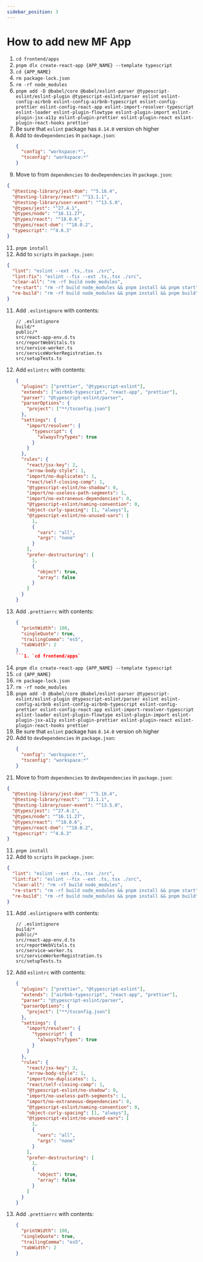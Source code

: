 ```yaml
---
sidebar_position: 3
---
```


# How to add new MF App

1. `cd frontend/apps`
2. `pnpm dlx create-react-app {APP_NAME} --template typescript`
3. `cd {APP_NAME}`
4. `rm package-lock.json`
5. `rm -rf node_modules`
6. `pnpm add -D @babel/core @babel/eslint-parser @typescript-eslint/eslint-plugin @typescript-eslint/parser eslint eslint-config-airbnb eslint-config-airbnb-typescript eslint-config-prettier eslint-config-react-app eslint-import-resolver-typescript eslint-loader eslint-plugin-flowtype eslint-plugin-import eslint-plugin-jsx-a11y eslint-plugin-prettier eslint-plugin-react eslint-plugin-react-hooks prettier`
7. Be sure that `eslint` package has `8.14.0` version oh higher
8. Add to `devDependencies` in `package.json`:
   ```json
   {
     "config": "workspace:*",
     "tsconfig": "workspace:*"
   }
   ```
9. Move to from `dependencies` to `devDependencies` in `package.json`:

```json
{
  "@testing-library/jest-dom": "^5.16.4",
  "@testing-library/react": "^13.1.1",
  "@testing-library/user-event": "^13.5.0",
  "@types/jest": "^27.4.1",
  "@types/node": "^16.11.27",
  "@types/react": "^18.0.6",
  "@types/react-dom": "^18.0.2",
  "typescript": "^4.6.3"
}
```

11. `pnpm install`
12. Add to `scripts` in `package.json`:

```json
{
  "lint": "eslint --ext .ts,.tsx ./src",
  "lint:fix": "eslint --fix --ext .ts,.tsx ./src",
  "clear-all": "rm -rf build node_modules",
  "re-start": "rm -rf build node_modules && pnpm install && pnpm start",
  "re-build": "rm -rf build node_modules && pnpm install && pnpm build"
}
```

11. Add `.eslintignore` with contents:
    ```
    // .eslintignore
    build/*
    public/*
    src/react-app-env.d.ts
    src/reportWebVitals.ts
    src/service-worker.ts
    src/serviceWorkerRegistration.ts
    src/setupTests.ts
    ```
12. Add `eslintrc` with contents:
    ```json
    {
      "plugins": ["prettier", "@typescript-eslint"],
      "extends": ["airbnb-typescript", "react-app", "prettier"],
      "parser": "@typescript-eslint/parser",
      "parserOptions": {
        "project": ["**/tsconfig.json"]
      },
      "settings": {
        "import/resolver": {
          "typescript": {
            "alwaysTryTypes": true
          }
        }
      },
      "rules": {
        "react/jsx-key": 2,
        "arrow-body-style": 1,
        "import/no-duplicates": 1,
        "react/self-closing-comp": 1,
        "@typescript-eslint/no-shadow": 0,
        "import/no-useless-path-segments": 1,
        "import/no-extraneous-dependencies": 0,
        "@typescript-eslint/naming-convention": 0,
        "object-curly-spacing": [1, "always"],
        "@typescript-eslint/no-unused-vars": [
          1,
          {
            "vars": "all",
            "args": "none"
          }
        ],
        "prefer-destructuring": [
          1,
          {
            "object": true,
            "array": false
          }
        ]
      }
    }
    ```
13. Add `.prettierrc` with contents:
    ````json
    {
      "printWidth": 100,
      "singleQuote": true,
      "trailingComma": "es5",
      "tabWidth": 2
    }
    ```1. `cd frontend/apps`
    ````
14. `pnpm dlx create-react-app {APP_NAME} --template typescript`
15. `cd {APP_NAME}`
16. `rm package-lock.json`
17. `rm -rf node_modules`
18. `pnpm add -D @babel/core @babel/eslint-parser @typescript-eslint/eslint-plugin @typescript-eslint/parser eslint eslint-config-airbnb eslint-config-airbnb-typescript eslint-config-prettier eslint-config-react-app eslint-import-resolver-typescript eslint-loader eslint-plugin-flowtype eslint-plugin-import eslint-plugin-jsx-a11y eslint-plugin-prettier eslint-plugin-react eslint-plugin-react-hooks prettier`
19. Be sure that `eslint` package has `8.14.0` version oh higher
20. Add to `devDependencies` in `package.json`:
    ```json
    {
      "config": "workspace:*",
      "tsconfig": "workspace:*"
    }
    ```
21. Move to from `dependencies` to `devDependencies` in `package.json`:

```json
{
  "@testing-library/jest-dom": "^5.16.4",
  "@testing-library/react": "^13.1.1",
  "@testing-library/user-event": "^13.5.0",
  "@types/jest": "^27.4.1",
  "@types/node": "^16.11.27",
  "@types/react": "^18.0.6",
  "@types/react-dom": "^18.0.2",
  "typescript": "^4.6.3"
}
```

11. `pnpm install`
12. Add to `scripts` in `package.json`:

```json
{
  "lint": "eslint --ext .ts,.tsx ./src",
  "lint:fix": "eslint --fix --ext .ts,.tsx ./src",
  "clear-all": "rm -rf build node_modules",
  "re-start": "rm -rf build node_modules && pnpm install && pnpm start",
  "re-build": "rm -rf build node_modules && pnpm install && pnpm build"
}
```

11. Add `.eslintignore` with contents:
    ```
    // .eslintignore
    build/*
    public/*
    src/react-app-env.d.ts
    src/reportWebVitals.ts
    src/service-worker.ts
    src/serviceWorkerRegistration.ts
    src/setupTests.ts
    ```
12. Add `eslintrc` with contents:
    ```json
    {
      "plugins": ["prettier", "@typescript-eslint"],
      "extends": ["airbnb-typescript", "react-app", "prettier"],
      "parser": "@typescript-eslint/parser",
      "parserOptions": {
        "project": ["**/tsconfig.json"]
      },
      "settings": {
        "import/resolver": {
          "typescript": {
            "alwaysTryTypes": true
          }
        }
      },
      "rules": {
        "react/jsx-key": 2,
        "arrow-body-style": 1,
        "import/no-duplicates": 1,
        "react/self-closing-comp": 1,
        "@typescript-eslint/no-shadow": 0,
        "import/no-useless-path-segments": 1,
        "import/no-extraneous-dependencies": 0,
        "@typescript-eslint/naming-convention": 0,
        "object-curly-spacing": [1, "always"],
        "@typescript-eslint/no-unused-vars": [
          1,
          {
            "vars": "all",
            "args": "none"
          }
        ],
        "prefer-destructuring": [
          1,
          {
            "object": true,
            "array": false
          }
        ]
      }
    }
    ```
13. Add `.prettierrc` with contents:
    ```json
    {
      "printWidth": 100,
      "singleQuote": true,
      "trailingComma": "es5",
      "tabWidth": 2
    }
    ```
